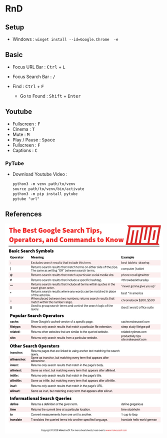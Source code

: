 # RnD


## Setup
- Windows : `winget install --id=Google.Chrome  -e`

## Basic
- Focus URL Bar :  <kbd>Ctrl</kbd> +  <kbd>L</kbd>
- Focus Search Bar :  <kbd>/</kbd>

- Find : <kbd>Ctrl</kbd> + <kbd>F</kbd> 
  - Go to Found : <kbd>Shift</kbd> + <kbd>Enter</kbd> 


## Youtube

- Fullscreen : <kbd>F</kbd> 
- Cinema : <kbd>T</kbd> 
- Mute : <kbd>M</kbd> 
- Play / Pause : <kbd>Space</kbd> 
- Fullscreen : <kbd>F</kbd> 
- Captions : <kbd>C</kbd> 

### PyTube
- Download Youtube Video :
  ```
  python3 -m venv path/to/venv
  source path/to/venv/bin/activate
  python3 -m pip install pytube
  pytube "url"
  ```

## References 

![basic](GoogleSearchCheatSheet.jpg)



